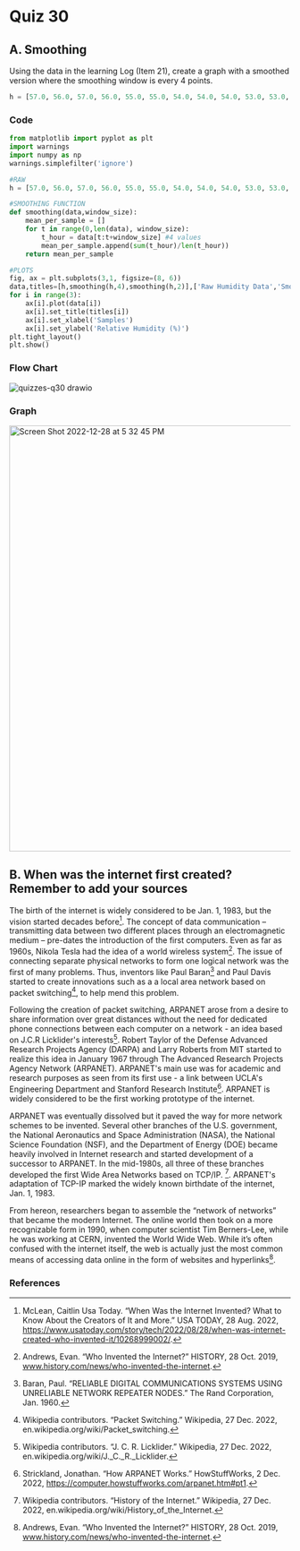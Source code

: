 # Quiz 30

## A. Smoothing
Using the data in the learning Log (Item 21), create a graph with a smoothed version where the smoothing window is every 4 points.

```.py
h = [57.0, 56.0, 57.0, 56.0, 55.0, 55.0, 54.0, 54.0, 54.0, 53.0, 53.0, 54.0, 53.0, 53.0, 52.0, 52.0, 51.0, 51.0, 51.0, 50.0, 50.0, 49.0, 50.0, 49.0, 49.0, 48.0, 49.0, 49.0, 48.0, 48.0, 48.0, 49.0]
```

### Code
```.py
from matplotlib import pyplot as plt
import warnings
import numpy as np
warnings.simplefilter('ignore')

#RAW
h = [57.0, 56.0, 57.0, 56.0, 55.0, 55.0, 54.0, 54.0, 54.0, 53.0, 53.0, 54.0, 53.0, 53.0, 52.0, 52.0, 51.0, 51.0, 51.0, 50.0, 50.0, 49.0, 50.0, 49.0, 49.0, 48.0, 49.0, 49.0, 48.0, 48.0, 48.0, 49.0]

#SMOOTHING FUNCTION
def smoothing(data,window_size):
    mean_per_sample = []
    for t in range(0,len(data), window_size):
        t_hour = data[t:t+window_size] #4 values
        mean_per_sample.append(sum(t_hour)/len(t_hour))
    return mean_per_sample

#PLOTS
fig, ax = plt.subplots(3,1, figsize=(8, 6))
data,titles=[h,smoothing(h,4),smoothing(h,2)],['Raw Humidity Data','Smoothed Humidity Data (window size=4)','Smoothed Humidity Data (Window overlaps by 50%)']
for i in range(3):
    ax[i].plot(data[i])
    ax[i].set_title(titles[i])
    ax[i].set_xlabel('Samples')
    ax[i].set_ylabel('Relative Humidity (%)')
plt.tight_layout()
plt.show()
```

### Flow Chart
![quizzes-q30 drawio](https://user-images.githubusercontent.com/113817801/209790267-fcbd72f7-12f1-42c3-be0e-703f7c835520.png)


### Graph
<img width="761" alt="Screen Shot 2022-12-28 at 5 32 45 PM" src="https://user-images.githubusercontent.com/113817801/209790674-126d1c0b-f07a-4911-9a73-31166e476512.png">


## B. When was the internet first created? Remember to add your sources
The birth of the internet is widely considered to be Jan. 1, 1983, but the vision started decades before[^1]. The concept of data communication – transmitting data between two different places through an electromagnetic medium – pre-dates the introduction of the first computers. Even as far as 1960s, Nikola Tesla had the idea of a world wireless system[^2]. The issue of connecting separate physical networks to form one logical network was the first of many problems. Thus, inventors like Paul Baran[^3] and Paul Davis started to create innovations such as a a local area network based on packet switching[^4], to help mend this problem.

Following the creation of packet switching, ARPANET arose from a desire to share information over great distances without the need for dedicated phone connections between each computer on a network - an idea based on J.C.R Licklider's interests[^5]. Robert Taylor of the Defense Advanced Research Projects Agency (DARPA) and Larry Roberts from MIT started to realize this idea in January 1967 through The Advanced Research Projects Agency Network (ARPANET). ARPANET's main use was for academic and research purposes as seen from its first use - a link between UCLA's Engineering Department and Stanford Research Institute[^6]. ARPANET is widely considered to be the first working prototype of the internet.

ARPANET was eventually dissolved but it paved the way for more network schemes to be invented. Several other branches of the U.S. government, the National Aeronautics and Space Administration (NASA), the National Science Foundation (NSF), and the Department of Energy (DOE) became heavily involved in Internet research and started development of a successor to ARPANET. In the mid-1980s, all three of these branches developed the first Wide Area Networks based on TCP/IP. [^7]. ARPANET's adaptation of TCP-IP marked the widely known birthdate of the internet, Jan. 1, 1983. 

From hereon, researchers began to assemble the “network of networks” that became the modern Internet. The online world then took on a more recognizable form in 1990, when computer scientist Tim Berners-Lee, while he was working at CERN, invented the World Wide Web. While it’s often confused with the internet itself, the web is actually just the most common means of accessing data online in the form of websites and hyperlinks[^2].

### References
[^1]: McLean, Caitlin Usa Today. “When Was the Internet Invented? What to Know About the Creators of It and More.” USA TODAY, 28 Aug. 2022, https://www.usatoday.com/story/tech/2022/08/28/when-was-internet-created-who-invented-it/10268999002/.
[^2]: Andrews, Evan. “Who Invented the Internet?” HISTORY, 28 Oct. 2019, www.history.com/news/who-invented-the-internet.
[^3]: Baran, Paul. “RELIABLE DIGITAL COMMUNICATIONS SYSTEMS USING UNRELIABLE NETWORK REPEATER NODES.” The Rand Corporation, Jan. 1960.
[^4]: Wikipedia contributors. “Packet Switching.” Wikipedia, 27 Dec. 2022, en.wikipedia.org/wiki/Packet_switching.
[^5]: Wikipedia contributors. “J. C. R. Licklider.” Wikipedia, 27 Dec. 2022, en.wikipedia.org/wiki/J._C._R._Licklider.
[^6]: Strickland, Jonathan. “How ARPANET Works.” HowStuffWorks, 2 Dec. 2022, https://computer.howstuffworks.com/arpanet.htm#pt1.
[^7]: Wikipedia contributors. “History of the Internet.” Wikipedia, 27 Dec. 2022, en.wikipedia.org/wiki/History_of_the_Internet.
